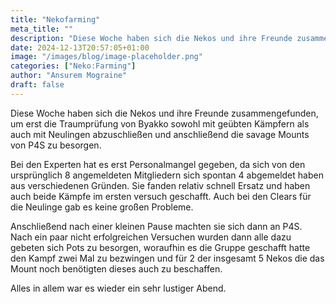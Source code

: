 ```yaml
---
title: "Nekofarming"
meta_title: ""
description: "Diese Woche haben sich die Nekos und ihre Freunde zusammengefunden, um erst die Traumprüfung von Byakko sowohl mit geübten Kämpfern als auch mit Neulingen abzuschließen"
date: 2024-12-13T20:57:05+01:00
image: "/images/blog/image-placeholder.png"
categories: ["Neko:Farming"]
author: "Ansurem Mograine"
draft: false
---
```


Diese Woche haben sich die Nekos und ihre Freunde zusammengefunden, um erst die 
Traumprüfung von Byakko sowohl mit geübten Kämpfern als auch mit Neulingen abzuschließen
und anschließend die savage Mounts von P4S zu besorgen.

Bei den Experten hat es erst Personalmangel gegeben, da sich von den ursprünglich 8 angemeldeten 
Mitgliedern sich spontan 4 abgemeldet haben aus verschiedenen Gründen. Sie fanden relativ schnell
Ersatz und haben auch beide Kämpfe im ersten versuch geschafft. 
Auch bei den Clears für die Neulinge gab es keine großen Probleme.

Anschließend nach einer kleinen Pause machten sie sich dann an P4S. Nach ein paar nicht 
erfolgreichen Versuchen wurden dann alle dazu gebeten sich Pots zu besorgen, woraufhin es die 
Gruppe geschafft hatte den Kampf zwei Mal zu bezwingen und für 2 der insgesamt 5 Nekos die das 
Mount noch benötigten dieses auch zu beschaffen. 

Alles in allem war es wieder ein sehr lustiger Abend.